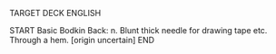 TARGET DECK
ENGLISH

START
Basic
Bodkin
Back: n. Blunt thick needle for drawing tape etc. Through a hem. [origin uncertain]
END
